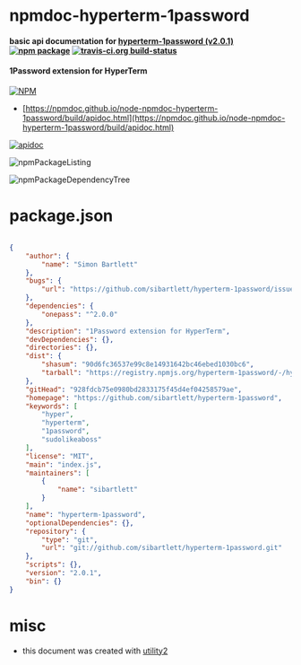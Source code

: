 # npmdoc-hyperterm-1password

#### basic api documentation for  [hyperterm-1password (v2.0.1)](https://github.com/sibartlett/hyperterm-1password)  [![npm package](https://img.shields.io/npm/v/npmdoc-hyperterm-1password.svg?style=flat-square)](https://www.npmjs.org/package/npmdoc-hyperterm-1password) [![travis-ci.org build-status](https://api.travis-ci.org/npmdoc/node-npmdoc-hyperterm-1password.svg)](https://travis-ci.org/npmdoc/node-npmdoc-hyperterm-1password)

#### 1Password extension for HyperTerm

[![NPM](https://nodei.co/npm/hyperterm-1password.png?downloads=true&downloadRank=true&stars=true)](https://www.npmjs.com/package/hyperterm-1password)

- [https://npmdoc.github.io/node-npmdoc-hyperterm-1password/build/apidoc.html](https://npmdoc.github.io/node-npmdoc-hyperterm-1password/build/apidoc.html)

[![apidoc](https://npmdoc.github.io/node-npmdoc-hyperterm-1password/build/screenCapture.buildCi.browser.%252Ftmp%252Fbuild%252Fapidoc.html.png)](https://npmdoc.github.io/node-npmdoc-hyperterm-1password/build/apidoc.html)

![npmPackageListing](https://npmdoc.github.io/node-npmdoc-hyperterm-1password/build/screenCapture.npmPackageListing.svg)

![npmPackageDependencyTree](https://npmdoc.github.io/node-npmdoc-hyperterm-1password/build/screenCapture.npmPackageDependencyTree.svg)



# package.json

```json

{
    "author": {
        "name": "Simon Bartlett"
    },
    "bugs": {
        "url": "https://github.com/sibartlett/hyperterm-1password/issues"
    },
    "dependencies": {
        "onepass": "^2.0.0"
    },
    "description": "1Password extension for HyperTerm",
    "devDependencies": {},
    "directories": {},
    "dist": {
        "shasum": "90d6fc36537e99c8e14931642bc46ebed1030bc6",
        "tarball": "https://registry.npmjs.org/hyperterm-1password/-/hyperterm-1password-2.0.1.tgz"
    },
    "gitHead": "928fdcb75e0980bd2833175f45d4ef04258579ae",
    "homepage": "https://github.com/sibartlett/hyperterm-1password",
    "keywords": [
        "hyper",
        "hyperterm",
        "1password",
        "sudolikeaboss"
    ],
    "license": "MIT",
    "main": "index.js",
    "maintainers": [
        {
            "name": "sibartlett"
        }
    ],
    "name": "hyperterm-1password",
    "optionalDependencies": {},
    "repository": {
        "type": "git",
        "url": "git://github.com/sibartlett/hyperterm-1password.git"
    },
    "scripts": {},
    "version": "2.0.1",
    "bin": {}
}
```



# misc
- this document was created with [utility2](https://github.com/kaizhu256/node-utility2)
